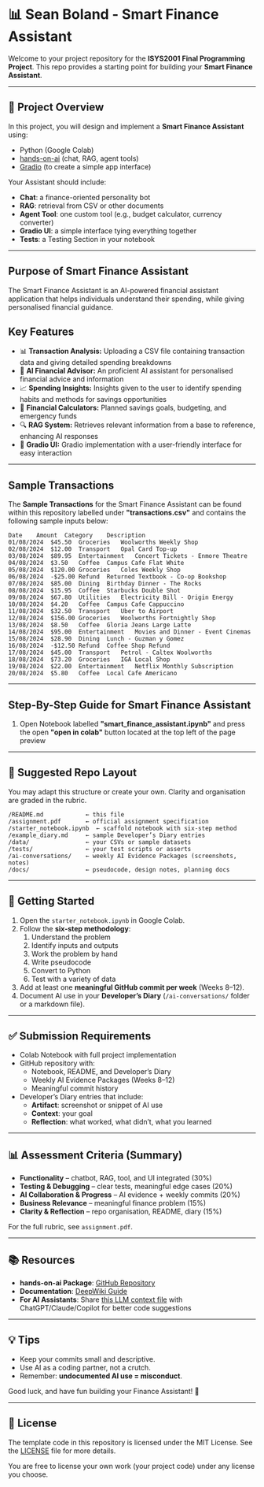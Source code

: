 # 📊 Sean Boland - Smart Finance Assistant

Welcome to your project repository for the **ISYS2001 Final Programming Project**. This repo provides a starting point for building your **Smart Finance Assistant**.

---

## 📖 Project Overview
In this project, you will design and implement a **Smart Finance Assistant** using:
- Python (Google Colab)
- [hands-on-ai](https://pypi.org/project/hands-on-ai/) (chat, RAG, agent tools)
- [Gradio](https://www.gradio.app/) (to create a simple app interface)

Your Assistant should include:
- **Chat**: a finance-oriented personality bot
- **RAG**: retrieval from CSV or other documents
- **Agent Tool**: one custom tool (e.g., budget calculator, currency converter)
- **Gradio UI**: a simple interface tying everything together
- **Tests**: a Testing Section in your notebook

---

## Purpose of Smart Finance Assistant

The Smart Finance Assistant is an AI-powered financial assistant application that helps individuals understand their spending, while giving personalised financial guidance.

## Key Features
- 📊 **Transaction Analysis:** Uploading a CSV file containing transaction data and giving detailed spending breakdowns
- 🤖 **AI Financial Advisor:** An proficient AI assistant for personalised financial advice and information
- 📈 **Spending Insights:** Insights given to the user to identify spending habits and methods for savings opportunities
- 🧮 **Financial Calculators:** Planned savings goals, budgeting, and emergency funds
- 🔍 **RAG System:** Retrieves relevant information from a base to reference, enhancing AI responses
- 🎯 **Gradio UI:** Gradio implementation with a user-friendly interface for easy interaction
---

## Sample Transactions

The **Sample Transactions** for the Smart Finance Assistant can be found within this repository labelled under **"transactions.csv"** and contains the following sample inputs below:

```
Date	Amount	Category	Description
01/08/2024	$45.50	Groceries	Woolworths Weekly Shop
02/08/2024	$12.00	Transport	Opal Card Top-up
03/08/2024	$89.95	Entertainment	Concert Tickets - Enmore Theatre
04/08/2024	$3.50	Coffee	Campus Cafe Flat White
05/08/2024	$120.00	Groceries	Coles Weekly Shop
06/08/2024	-$25.00	Refund	Returned Textbook - Co-op Bookshop
07/08/2024	$85.00	Dining	Birthday Dinner - The Rocks
08/08/2024	$15.95	Coffee	Starbucks Double Shot
09/08/2024	$67.80	Utilities	Electricity Bill - Origin Energy
10/08/2024	$4.20	Coffee	Campus Cafe Cappuccino
11/08/2024	$32.50	Transport	Uber to Airport
12/08/2024	$156.00	Groceries	Woolworths Fortnightly Shop
13/08/2024	$8.50	Coffee	Gloria Jeans Large Latte
14/08/2024	$95.00	Entertainment	Movies and Dinner - Event Cinemas
15/08/2024	$28.90	Dining	Lunch - Guzman y Gomez
16/08/2024	-$12.50	Refund	Coffee Shop Refund
17/08/2024	$45.00	Transport	Petrol - Caltex Woolworths
18/08/2024	$73.20	Groceries	IGA Local Shop
19/08/2024	$22.00	Entertainment	Netflix Monthly Subscription
20/08/2024	$5.80	Coffee	Local Cafe Americano

```

---

## Step-By-Step Guide for Smart Finance Assistant

1. Open Notebook labelled **"smart_finance_assistant.ipynb"** and press the open **"open in colab"** button located at the top left of the page preview

---

## 📂 Suggested Repo Layout
You may adapt this structure or create your own. Clarity and organisation are graded in the rubric.

```
/README.md            ← this file
/assignment.pdf       ← official assignment specification
/starter_notebook.ipynb  ← scaffold notebook with six-step method
/example_diary.md     ← sample Developer’s Diary entries
/data/                ← your CSVs or sample datasets
/tests/               ← your test scripts or asserts
/ai-conversations/    ← weekly AI Evidence Packages (screenshots, notes)
/docs/                ← pseudocode, design notes, planning docs
```

---

## 🚀 Getting Started
1. Open the `starter_notebook.ipynb` in Google Colab.
2. Follow the **six-step methodology**:
   1. Understand the problem
   2. Identify inputs and outputs
   3. Work the problem by hand
   4. Write pseudocode
   5. Convert to Python
   6. Test with a variety of data
3. Add at least one **meaningful GitHub commit per week** (Weeks 8–12).
4. Document AI use in your **Developer’s Diary** (`/ai-conversations/` folder or a markdown file).

---

## ✅ Submission Requirements
- Colab Notebook with full project implementation
- GitHub repository with:
  - Notebook, README, and Developer’s Diary
  - Weekly AI Evidence Packages (Weeks 8–12)
  - Meaningful commit history
- Developer’s Diary entries that include:
  - **Artifact**: screenshot or snippet of AI use
  - **Context**: your goal
  - **Reflection**: what worked, what didn’t, what you learned

---

## 📊 Assessment Criteria (Summary)
- **Functionality** – chatbot, RAG, tool, and UI integrated (30%)
- **Testing & Debugging** – clear tests, meaningful edge cases (20%)
- **AI Collaboration & Progress** – AI evidence + weekly commits (20%)
- **Business Relevance** – meaningful finance problem (15%)
- **Clarity & Reflection** – repo organisation, README, diary (15%)

For the full rubric, see `assignment.pdf`.

---

## 📚 Resources

- **hands-on-ai Package**: [GitHub Repository](https://github.com/michael-borck/hands-on-ai)
- **Documentation**: [DeepWiki Guide](https://deepwiki.com/michael-borck/hands-on-ai)
- **For AI Assistants**: Share [this LLM context file](https://github.com/michael-borck/hands-on-ai/blob/main/LLM.txt) with ChatGPT/Claude/Copilot for better code suggestions

---

## 💡 Tips
- Keep your commits small and descriptive.
- Use AI as a coding partner, not a crutch.
- Remember: **undocumented AI use = misconduct**.

Good luck, and have fun building your Finance Assistant! 🎉

---

## 📜 License

The template code in this repository is licensed under the MIT License. See the [LICENSE](LICENSE) file for more details.

You are free to license your own work (your project code) under any license you choose.
